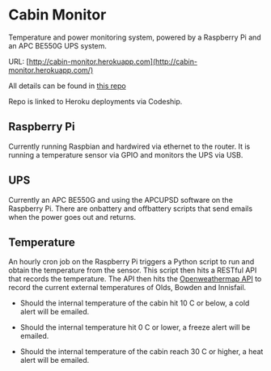 # Cabin Monitor

Temperature and power monitoring system, powered by a Raspberry Pi and an APC BE550G  UPS system.

URL: [http://cabin-monitor.herokuapp.com](http://cabin-monitor.herokuapp.com/)

All details can be found in [this repo](https://bitbucket.org/timcmartin/cabin-monitor)

Repo is linked to Heroku deployments via Codeship.

## Raspberry Pi

Currently running Raspbian and hardwired via ethernet to the router.  It is running a temperature sensor via GPIO and monitors the UPS via USB.

## UPS

Currently an APC BE550G and using the APCUPSD software on the Raspberry Pi.  There are onbattery and offbattery scripts that send emails when the power goes out and returns.

## Temperature

An hourly cron job on the Raspberry Pi triggers a Python script to run and obtain the temperature from the sensor. This script then hits a RESTful API that records the temperature.  The API then hits the [Openweathermap API](http://openweathermap.org/) to record the current external temperatures of Olds, Bowden and Innisfail.

* Should the internal temperature of the cabin hit 10 C or below, a cold alert will be emailed.

* Should the internal temperature hit 0 C or lower, a freeze alert will be emailed.

* Should the internal temperature of the cabin reach 30 C or higher, a heat alert will be emailed.
